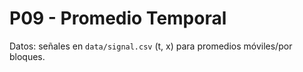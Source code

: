 # P09 - Promedio Temporal

Datos: señales en `data/signal.csv` (t, x) para promedios móviles/por bloques.
